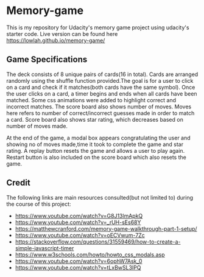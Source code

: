 # Memory-game
This is my repository for Udacity's  memory game project using udacity's starter code.
Live version can be found here https://lowlah.github.io/memory-game/

## Game Specifications
The deck consists of 8 unique pairs of cards(16 in total). Cards are arranged randomly using the shuffle function provided.The goal is for a user to click on a card and check if it matches(both cards have the same symbol). Once the user clicks on a card, a timer begins and ends when all cards have been matched. Some css animations were added to highlight correct and incorrect matches. The score board also shows number of moves. Moves here refers to number of correct/incorrect guesses made in order to match a card. Score board also shows star rating, which decreases based on number of moves made.

At the end of the game, a modal box appears congratulating the user and showing no of moves made,time it took to complete the game and star rating. A replay button resets the game and allows a user to play again. Restart button is also included on the score board which also resets the game.

## Credit
The following links are  main resources consulted(but not limited to) during the course of this project:
- https://www.youtube.com/watch?v=G8J13lmApkQ
- https://www.youtube.com/watch?v=_rUH-sEs68Y
- https://matthewcranford.com/memory-game-walkthrough-part-1-setup/
- https://www.youtube.com/watch?v=oECVwum-7Zc
- https://stackoverflow.com/questions/31559469/how-to-create-a-simple-javascript-timer
- https://www.w3schools.com/howto/howto_css_modals.asp
- https://www.youtube.com/watch?v=6ophW7Ask_0
- https://www.youtube.com/watch?v=tLxBwSL3lPQ




